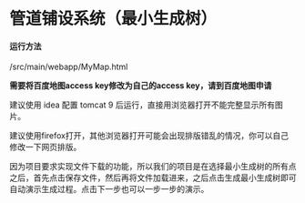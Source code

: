 # 管道铺设系统（最小生成树）

#### 运行方法

/src/main/webapp/MyMap.html

**需要将百度地图access key修改为自己的access key，请到百度地图申请**

建议使用 idea 配置 tomcat 9 后运行，直接用浏览器打开不能完整显示所有图片。

建议使用firefox打开，其他浏览器打开可能会出现排版错乱的情况，你可以自己修改一下网页排版。



因为项目要求实现文件下载的功能，所以我们的项目是在选择最小生成树的所有点之后，首先点击保存文件，然后再将文件加载进来，之后点击生成最小生成树即可自动演示生成过程。点击下一步也可以一步一步的演示。
